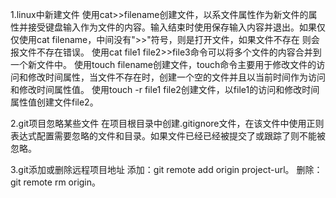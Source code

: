 1.linux中新建文件
	使用cat>>filename创建文件，以系文件属性作为新文件的属性并接受键盘输入作为文件的内容。输入结束时使用保存输入内容并退出。如果仅仅使用cat filename，中间没有">>"符号，则是打开文件，如果文件不存在
则会报文件不存在错误。
	使用cat file1 file2>>file3命令可以将多个文件的内容合并到一个新文件中。
	使用touch filename创建文件，touch命令主要用于修改文件的访问和修改时间属性，当文件不存在时，创建一个空的文件并且以当前时间作为访问和修改时间属性值。
	使用touch -r file1 file2创建文件，以file1的访问和修改时间属性值创建文件file2。

2.git项目忽略某些文件
	在项目根目录中创建.gitignore文件，在该文件中使用正则表达式配置需要忽略的文件和目录。如果文件已经已经被提交了或跟踪了则不能被忽略。

3.git添加或删除远程项目地址
	添加：git remote add origin project-url。
	删除：git remote rm origin。
